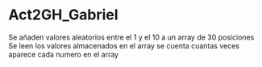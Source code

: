 # Act2GH_Gabriel
Se añaden valores aleatorios entre el 1 y el 10 a un array de 30 posiciones
Se leen los valores almacenados en el array
se cuenta cuantas veces aparece cada numero en el array
